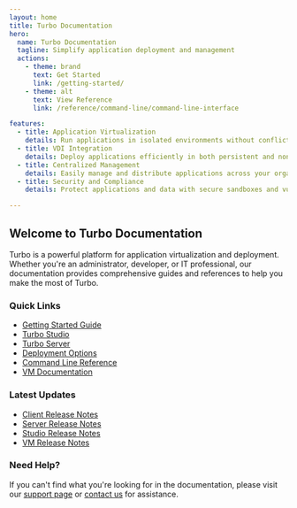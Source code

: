 ```yaml
---
layout: home
title: Turbo Documentation
hero:
  name: Turbo Documentation
  tagline: Simplify application deployment and management
  actions:
    - theme: brand
      text: Get Started
      link: /getting-started/
    - theme: alt
      text: View Reference
      link: /reference/command-line/command-line-interface

features:
  - title: Application Virtualization
    details: Run applications in isolated environments without conflicts or system modifications.
  - title: VDI Integration
    details: Deploy applications efficiently in both persistent and non-persistent VDI environments.
  - title: Centralized Management
    details: Easily manage and distribute applications across your organization with Turbo Server.
  - title: Security and Compliance
    details: Protect applications and data with secure sandboxes and vulnerability scanning.

---
```


## Welcome to Turbo Documentation

Turbo is a powerful platform for application virtualization and deployment. Whether you're an administrator, developer, or IT professional, our documentation provides comprehensive guides and references to help you make the most of Turbo.

### Quick Links

- [Getting Started Guide](/getting-started/)
- [Turbo Studio](/studio/overview/overview)
- [Turbo Server](/server/overview/overview)
- [Deployment Options](/deploying/overview/overview)
- [Command Line Reference](/reference/command-line/command-line-interface)
- [VM Documentation](/vm/virtual-machine/virtual-machine)

### Latest Updates

- [Client Release Notes](/releases/client/25.1.19.1661/release_notes)
- [Server Release Notes](/releases/server/24.11.2671/release_notes)
- [Studio Release Notes](/releases/studio/25.1.5/release_notes)
- [VM Release Notes](/releases/vm/25.1.11/release_notes)

### Need Help?

If you can't find what you're looking for in the documentation, please visit our [support page](https://turbo.net/support) or [contact us](https://turbo.net/contact) for assistance.
